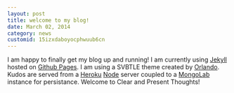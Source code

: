 ```yaml
---
layout: post
title: welcome to my blog!
date: March 02, 2014
category: news
customid: 15izxdaboyocphwuub6cn
---
```


I am happy to finally get my blog up and running!  I am currently using [Jekyll](http://jekyllrb.com/) hosted on [Github Pages](http://pages.github.com/).  I am using a SVBTLE theme created by [Orlando](https://github.com/orlando/svbtle-jekyll).  Kudos are served from a [Heroku](https://www.heroku.com) [Node](http://nodejs.org/) server coupled to a [MongoLab](https://mongolab.com) instance for persistance.  Welcome to Clear and Present Thoughts!
